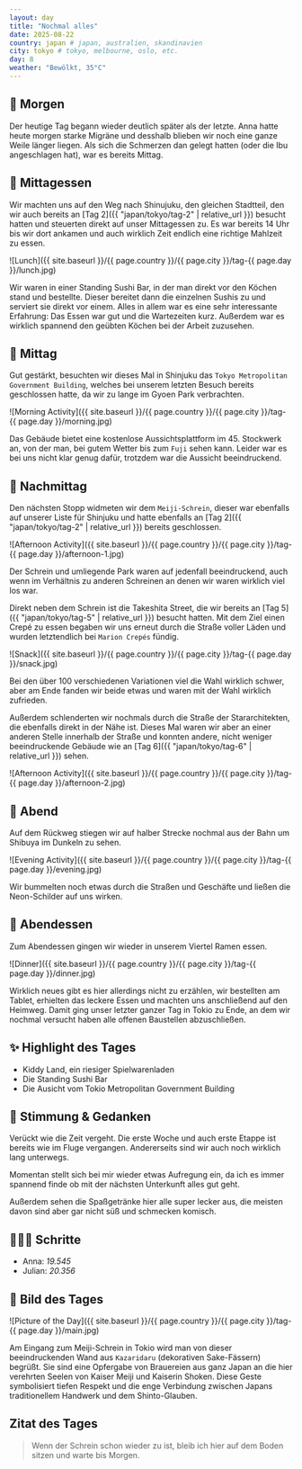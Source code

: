 ```yaml
---
layout: day
title: "Nochmal alles"
date: 2025-08-22
country: japan # japan, australien, skandinavien
city: tokyo # tokyo, melbourne, oslo, etc.
day: 8
weather: "Bewölkt, 35°C"
---
```


## 🌅 Morgen

Der heutige Tag begann wieder deutlich später als der letzte.
Anna hatte heute morgen starke Migräne und desshalb blieben wir noch eine ganze Weile länger liegen.
Als sich die Schmerzen dan gelegt hatten (oder die Ibu angeschlagen hat), war es bereits Mittag.

## 🍣 Mittagessen

Wir machten uns auf den Weg nach Shinujuku, den gleichen Stadtteil, den wir auch bereits an [Tag 2]({{ "japan/tokyo/tag-2" | relative_url }}) besucht hatten und steuerten direkt auf unser Mittagessen zu.
Es war bereits 14 Uhr bis wir dort ankamen und auch wirklich Zeit endlich eine richtige Mahlzeit zu essen.

![Lunch]({{ site.baseurl }}/{{ page.country }}/{{ page.city }}/tag-{{ page.day }}/lunch.jpg)

Wir waren in einer Standing Sushi Bar, in der man direkt vor den Köchen stand und bestellte.
Dieser bereitet dann die einzelnen Sushis zu und serviert sie direkt vor einem.
Alles in allem war es eine sehr interessante Erfahrung: Das Essen war gut und die Wartezeiten kurz.
Außerdem war es wirklich spannend den geübten Köchen bei der Arbeit zuzusehen.

## 🌇 Mittag

Gut gestärkt, besuchten wir dieses Mal in Shinjuku das `Tokyo Metropolitan Government Building`, welches bei unserem letzten Besuch bereits geschlossen hatte, da wir zu lange im Gyoen Park verbrachten.

![Morning Activity]({{ site.baseurl }}/{{ page.country }}/{{ page.city }}/tag-{{ page.day }}/morning.jpg)

Das Gebäude bietet eine kostenlose Aussichtsplattform im 45. Stockwerk an, von der man, bei gutem Wetter bis zum `Fuji` sehen kann.
Leider war es bei uns nicht klar genug dafür, trotzdem war die Aussicht beeindruckend.

## 🌆 Nachmittag

Den nächsten Stopp widmeten wir dem `Meiji-Schrein`, dieser war ebenfalls auf unserer Liste für Shinjuku und hatte ebenfalls an [Tag 2]({{ "japan/tokyo/tag-2" | relative_url }}) bereits geschlossen.

![Afternoon Activity]({{ site.baseurl }}/{{ page.country }}/{{ page.city }}/tag-{{ page.day }}/afternoon-1.jpg)

Der Schrein und umliegende Park waren auf jedenfall beeindruckend, auch wenn im Verhältnis zu anderen Schreinen an denen wir waren wirklich viel los war.

Direkt neben dem Schrein ist die Takeshita Street, die wir bereits an [Tag 5]({{ "japan/tokyo/tag-5" | relative_url }}) besucht hatten.
Mit dem Ziel einen Crepé zu essen begaben wir uns erneut durch die Straße voller Läden und wurden letztendlich bei `Marion Crepés` fündig.

![Snack]({{ site.baseurl }}/{{ page.country }}/{{ page.city }}/tag-{{ page.day }}/snack.jpg)

Bei den über 100 verschiedenen Variationen viel die Wahl wirklich schwer, aber am Ende fanden wir beide etwas und waren mit der Wahl wirklich zufrieden.

Außerdem schlenderten wir nochmals durch die Straße der Stararchitekten, die ebenfalls direkt in der Nähe ist.
Dieses Mal waren wir aber an einer anderen Stelle innerhalb der Straße und konnten andere, nicht weniger beeindruckende Gebäude wie an [Tag 6]({{ "japan/tokyo/tag-6" | relative_url }}) sehen.

![Afternoon Activity]({{ site.baseurl }}/{{ page.country }}/{{ page.city }}/tag-{{ page.day }}/afternoon-2.jpg)

## 🌙 Abend

Auf dem Rückweg stiegen wir auf halber Strecke nochmal aus der Bahn um Shibuya im Dunkeln zu sehen. 

![Evening Activity]({{ site.baseurl }}/{{ page.country }}/{{ page.city }}/tag-{{ page.day }}/evening.jpg)

Wir bummelten noch etwas durch die Straßen und Geschäfte und ließen die Neon-Schilder auf uns wirken.

## 🍜 Abendessen

Zum Abendessen gingen wir wieder in unserem Viertel Ramen essen.

![Dinner]({{ site.baseurl }}/{{ page.country }}/{{ page.city }}/tag-{{ page.day }}/dinner.jpg)

Wirklich neues gibt es hier allerdings nicht zu erzählen, wir bestellten am Tablet, erhielten das leckere Essen und machten uns anschließend auf den Heimweg.
Damit ging unser letzter ganzer Tag in Tokio zu Ende, an dem wir nochmal versucht haben alle offenen Baustellen abzuschließen. 

## ✨ Highlight des Tages

- Kiddy Land, ein riesiger Spielwarenladen
- Die Standing Sushi Bar
- Die Ausicht vom Tokio Metropolitan Government Building

## 💭 Stimmung & Gedanken

Verückt wie die Zeit vergeht.
Die erste Woche und auch erste Etappe ist bereits wie im Fluge vergangen.
Andererseits sind wir auch noch wirklich lang unterwegs.

Momentan stellt sich bei mir wieder etwas Aufregung ein, da ich es immer spannend finde ob mit der nächsten Unterkunft alles gut geht.

Außerdem sehen die Spaßgetränke hier alle super lecker aus, die meisten davon sind aber gar nicht süß und schmecken komisch.

## 🏃🏽‍♀️ Schritte

- Anna: _19.545_
- Julian: _20.356_

## 📸 Bild des Tages

![Picture of the Day]({{ site.baseurl }}/{{ page.country }}/{{ page.city }}/tag-{{ page.day }}/main.jpg)

Am Eingang zum Meiji-Schrein in Tokio wird man von dieser beeindruckenden Wand aus `Kazaridaru` (dekorativen Sake-Fässern) begrüßt. 
Sie sind eine Opfergabe von Brauereien aus ganz Japan an die hier verehrten Seelen von Kaiser Meiji und Kaiserin Shoken.
Diese Geste symbolisiert tiefen Respekt und die enge Verbindung zwischen Japans traditionellem Handwerk und dem Shinto-Glauben.

## Zitat des Tages

> Wenn der Schrein schon wieder zu ist, bleib ich hier auf dem Boden sitzen und warte bis Morgen.

